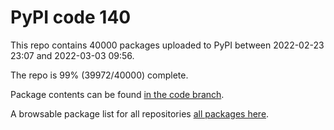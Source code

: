 # PyPI code 140

This repo contains 40000 packages uploaded to PyPI between 
2022-02-23 23:07 and 2022-03-03 09:56.

The repo is 99% (39972/40000) complete.

Package contents can be found [in the code branch](https://github.com/pypi-data/pypi-mirror-140/tree/code/packages).

A browsable package list for all repositories [all packages here](https://pypi-data.github.io/website/repositories/pypi-mirror-140).


